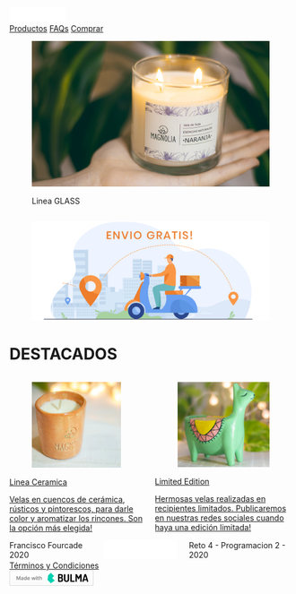 <!DOCTYPE html>
<html lang="es">

<head>
  <meta charset="utf-8">
  <meta name="description" content="Sitio contruido con BULMA CSS para reto 4">

  <link rel="stylesheet" href="./css/estilos.css">
  <link rel="stylesheet" href="./bulma-0.9.0/css/bulma.min.css">
  <link rel="stylesheet" href="./css/animations.css">

  <link href="https://fonts.googleapis.com/css2?family=Scope+One&display=swap" rel="stylesheet">
  <link href="https://fonts.googleapis.com/css2?family=Ubuntu:wght@500&display=swap" rel="stylesheet">

  <script src="https://kit.fontawesome.com/f7fe0cc5ec.js" crossorigin="anonymous"></script>
  <script src="https://code.jquery.com/jquery-latest.min.js" type="text/javascript"></script>
  <script src="./js/scroll.js"></script>

  <title>Magnolia</title>
</head>

<body>
  <nav class="navbar is-transparent is-fixed-top is-spaced">
    <div class="container">
      <div class="navbar-brand">
        <a class="navbar-item" href="./index.html">
          <img src="./img/logo_h_blanco.png" alt="" width="100" />
        </a>
        <a role="button" class="navbar-burger burger has-text-light" aria-label="menu" aria-expanded="false"
          data-target="navbar-burger">
          <span aria-hidden="true"></span>
          <span aria-hidden="true"></span>
          <span aria-hidden="true"></span>
        </a>
      </div>
      <div id="navbar-burger" class="navbar-menu has-text-light">
        <div class="navbar-start" id="links">
          <a href="./productos.html" class="navbar-item  is-size-5 has-text-light">Productos</a>
          <a href=" ./faqs.html" class="navbar-item  is-size-5 has-text-light">FAQs</a>
          <a href="./faqs.html#como_comprar" class="navbar-item  is-size-5 has-text-light">Comprar</a>
        </div>
      </div>
    </div>
  </nav>

  <!-- HERO -->
  <section class="hero is-fullheight">
    <div class="hero-body is-paddingless">
      <figure class="image is-fullwidth">
        <img id="img1" src="./img/vaso_vidrio_1_fondo.jpg" alt="">
        <div class="columns is-overlay is-mobile">
          <div class="column is-half centrado-verticalmente">
            <p class="texto-muy-grande has-text-light has-text-centered is-size-1-mobile">Linea GLASS</p>
          </div>
        </div>
      </figure>
    </div>
  </section>

  <!-- SECCION ENVIO GRATIS -->
  <section>
    <div class="hero is-fullheight">
      <div class="hero-body is-paddingless">
        <figure class="image is-fullwidth">
          <img src="./img/enviogratis.jpg" alt="">
        </figure>
      </div>
    </div>
  </section>

  <!-- SECCION DESTACADOS -->
  <div class="container">
    <div class="box">
      <h1 class="title has-text-centered ">DESTACADOS</h1>
    </div>
    <div class="columns is-centered is-vcentered mb-2">
      <div class="column is-full-mobile is-half-desktop">
        <div class="box">
          <a href="productos.html">
          <figure class="image"><img src="./img/vaso_ceramica.jpg" alt="" /></figure>
          <p class="title is-4 mt-2">Linea Ceramica</p>
          <p class="subtitle is-6">
            Velas en cuencos de cerámica, rústicos y pintorescos, para darle color y aromatizar los rincones. Son la
            opción más elegida!
          </p>
          </a>
        </div>
      </div>
      <div class="column is-full-mobile is-half-desktop">
        <div class="box">
          <a href="productos.html">
            <figure class="image"><img src="./img/llamita_verde.jpg" alt="" /></figure>
            <p class="title is-4 mt-4">Limited Edition</p>
            <p class="subtitle is-6">
              Hermosas velas realizadas en recipientes limitados. Publicaremos en nuestras redes sociales cuando haya
              una edición limitada!
            </p>
            </a>
        </div>
      </div>
    </div>
  </div>

  <footer class="footer has-background-black-ter">
    <div class="columns">
      <div class="column is-3 has-text-light has-text-centered">
        <i class=" far fa-copyright"></i>
        <span>Francisco Fourcade 2020</span>
      </div>
      <div class="column has-text-centered">
        <img src="./img/logo_h_blanco.png" alt="" width="150">
      </div>
      <div class="column is-3 has-text-light has-text-centered">
        <i class="fas fa-tasks"></i>
        <span>Reto 4 - Programacion 2 - 2020</span>
      </div>
    </div <div class="columns">
    <div class="column has-text-centered"><a class=" subtitle has-text-light" href="./terminos.html">Términos y
        Condiciones</a>
    </div>
    <div class="column is-12 has-text-centered">
      <a href="https://bulma.io/" target="_blank"><img src="./img/made-with-bulma.png" alt="" width="150"></a>
    </div>
    </div>
    </div>
  </footer>

  <script src="./js/burger-menu.js"></script>
  <script src="https://code.jquery.com/jquery-latest.min.js" type="text/javascript"></script>
</body>

</html>
